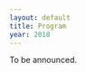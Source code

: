 ```yaml
---
layout: default
title: Program
year: 2018
---
```


<div class="col-12 col-sm-12 col-lg-12">

  <p>
    <div class="alert alert-warning">To be announced.</div>
  </p>

</div><!--/span-->

